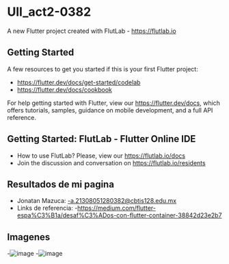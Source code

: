 # Ull_act2-0382

A new Flutter project created with FlutLab - https://flutlab.io

## Getting Started

A few resources to get you started if this is your first Flutter project:

- https://flutter.dev/docs/get-started/codelab
- https://flutter.dev/docs/cookbook

For help getting started with Flutter, view our
https://flutter.dev/docs, which offers tutorials,
samples, guidance on mobile development, and a full API reference.

## Getting Started: FlutLab - Flutter Online IDE

- How to use FlutLab? Please, view our https://flutlab.io/docs
- Join the discussion and conversation on https://flutlab.io/residents
## Resultados de mi pagina 

- Jonatan Mazuca: 
-a.21308051280382@cbtis128.edu.mx
- Links de referencia:
-https://medium.com/flutter-espa%C3%B1a/desaf%C3%ADos-con-flutter-container-38842d23e2b7

## Imagenes
-![image](https://github.com/JonatanMVJ/ull_act3-0382/assets/143743615/85add512-ea83-4069-9c5f-9e24d7723611)
-![image](https://github.com/JonatanMVJ/ull_act3-0382/assets/143743615/01a067fa-51a1-48fb-9ca7-33de775dd83c)





